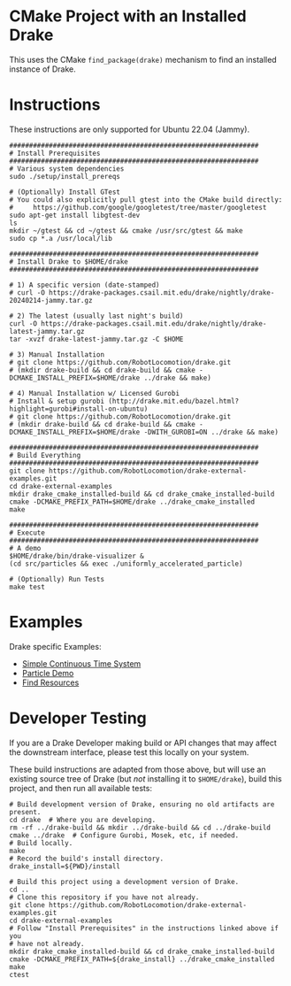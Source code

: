 # CMake Project with an Installed Drake

This uses the CMake `find_package(drake)` mechanism to find an installed instance of Drake.

# Instructions

These instructions are only supported for Ubuntu 22.04 (Jammy).

```shell
###############################################################
# Install Prerequisites
###############################################################
# Various system dependencies
sudo ./setup/install_prereqs

# (Optionally) Install GTest
# You could also explicitly pull gtest into the CMake build directly:
#     https://github.com/google/googletest/tree/master/googletest
sudo apt-get install libgtest-dev
ls
mkdir ~/gtest && cd ~/gtest && cmake /usr/src/gtest && make
sudo cp *.a /usr/local/lib

###############################################################
# Install Drake to $HOME/drake
###############################################################

# 1) A specific version (date-stamped)
# curl -O https://drake-packages.csail.mit.edu/drake/nightly/drake-20240214-jammy.tar.gz

# 2) The latest (usually last night's build)
curl -O https://drake-packages.csail.mit.edu/drake/nightly/drake-latest-jammy.tar.gz
tar -xvzf drake-latest-jammy.tar.gz -C $HOME

# 3) Manual Installation
# git clone https://github.com/RobotLocomotion/drake.git
# (mkdir drake-build && cd drake-build && cmake -DCMAKE_INSTALL_PREFIX=$HOME/drake ../drake && make)

# 4) Manual Installation w/ Licensed Gurobi
# Install & setup gurobi (http://drake.mit.edu/bazel.html?highlight=gurobi#install-on-ubuntu)
# git clone https://github.com/RobotLocomotion/drake.git
# (mkdir drake-build && cd drake-build && cmake -DCMAKE_INSTALL_PREFIX=$HOME/drake -DWITH_GUROBI=ON ../drake && make)

###############################################################
# Build Everything
###############################################################
git clone https://github.com/RobotLocomotion/drake-external-examples.git
cd drake-external-examples
mkdir drake_cmake_installed-build && cd drake_cmake_installed-build
cmake -DCMAKE_PREFIX_PATH=$HOME/drake ../drake_cmake_installed
make

###############################################################
# Execute
###############################################################
# A demo
$HOME/drake/bin/drake-visualizer &
(cd src/particles && exec ./uniformly_accelerated_particle)

# (Optionally) Run Tests
make test
```

# Examples

Drake specific Examples:

* [Simple Continuous Time System](src/simple_continuous_time_system/README.md)
* [Particle Demo](src/particles/README.md)
* [Find Resources](src/find_resource/README.md)

# Developer Testing

If you are a Drake Developer making build or API changes that may affect the
downstream interface, please test this locally on your system.

These build instructions are adapted from those above, but will use an existing
source tree of Drake (but *not* installing it to `$HOME/drake`),
build this project, and then run all available tests:

```shell
# Build development version of Drake, ensuring no old artifacts are present.
cd drake  # Where you are developing.
rm -rf ../drake-build && mkdir ../drake-build && cd ../drake-build
cmake ../drake  # Configure Gurobi, Mosek, etc, if needed.
# Build locally.
make
# Record the build's install directory.
drake_install=${PWD}/install

# Build this project using a development version of Drake.
cd ..
# Clone this repository if you have not already.
git clone https://github.com/RobotLocomotion/drake-external-examples.git
cd drake-external-examples
# Follow "Install Prerequisites" in the instructions linked above if you
# have not already.
mkdir drake_cmake_installed-build && cd drake_cmake_installed-build
cmake -DCMAKE_PREFIX_PATH=${drake_install} ../drake_cmake_installed
make
ctest
```
